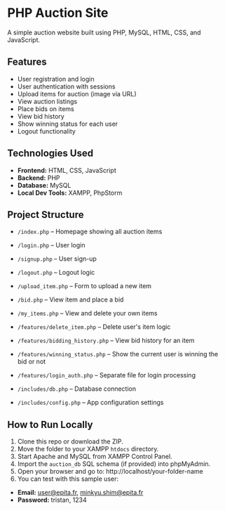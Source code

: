 # PHP Auction Site

A simple auction website built using PHP, MySQL, HTML, CSS, and JavaScript.

## Features

- User registration and login
- User authentication with sessions
- Upload items for auction (image via URL)
- View auction listings
- Place bids on items
- View bid history
- Show winning status for each user
- Logout functionality

## Technologies Used

- **Frontend:** HTML, CSS, JavaScript
- **Backend:** PHP
- **Database:** MySQL
- **Local Dev Tools:** XAMPP, PhpStorm

## Project Structure

- `/index.php` – Homepage showing all auction items
- `/login.php` – User login
- `/signup.php` – User sign-up
- `/logout.php` – Logout logic
- `/upload_item.php` – Form to upload a new item
- `/bid.php` – View item and place a bid
- `/my_items.php` – View and delete your own items

- `/features/delete_item.php` – Delete user's item logic
- `/features/bidding_history.php` – View bid history for an item
- `/features/winning_status.php` – Show the current user is winning the bid or not
- `/features/login_auth.php` – Separate file for login processing

- `/includes/db.php` – Database connection
- `/includes/config.php` – App configuration settings

## How to Run Locally

1. Clone this repo or download the ZIP.
2. Move the folder to your XAMPP `htdocs` directory.
3. Start Apache and MySQL from XAMPP Control Panel.
4. Import the `auction_db` SQL schema (if provided) into phpMyAdmin.
5. Open your browser and go to: http://localhost/your-folder-name
6. You can test with this sample user:
- **Email:** user@epita.fr, minkyu.shim@epita.fr
- **Password:** tristan, 1234
